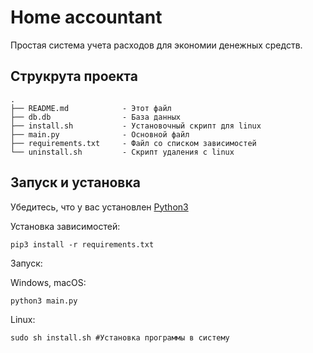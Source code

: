 # Home accountant

Простая система учета расходов для экономии денежных средств. 

## Струкрута проекта
```
.
├── README.md            - Этот файл
├── db.db                - База данных
├── install.sh           - Установочный скрипт для linux
├── main.py              - Основной файл
├── requirements.txt     - Файл со списком зависимостей
└── uninstall.sh         - Скрипт удаления с linux
```

## Запуск и установка

Убедитесь, что у вас установлен [Python3](https://python.org)

Установка зависимостей:
```
pip3 install -r requirements.txt
```
Запуск:

Windows, macOS:
```
python3 main.py
```

Linux:

```
sudo sh install.sh #Установка программы в систему
```
